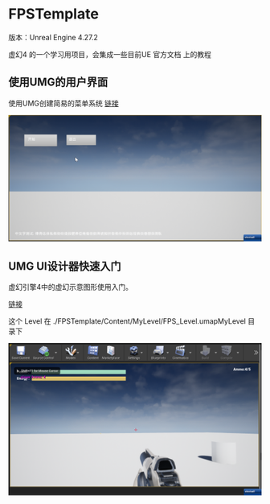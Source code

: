 # FPSTemplate

版本：Unreal Engine 4.27.2

虚幻4 的一个学习用项目，会集成一些目前UE 官方文档 上的教程

## 使用UMG的用户界面

使用UMG创建简易的菜单系统 [链接](https://docs.unrealengine.com/4.27/zh-CN/ProgrammingAndScripting/ProgrammingWithCPP/CPPTutorials/UMG/)

![1657182355361](image/README/1657182355361.png)

## UMG UI设计器快速入门

虚幻引擎4中的虚幻示意图形使用入门。

[链接](https://docs.unrealengine.com/4.27/zh-CN/InteractiveExperiences/UMG/QuickStart/)

这个 Level 在 ./FPSTemplate/Content/MyLevel/FPS_Level.umapMyLevel 目录下

![1657264770823](image/README/1657264770823.png)
